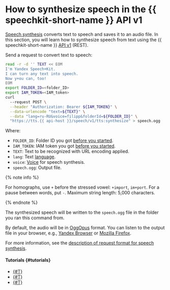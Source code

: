 # How to synthesize speech in the {{ speechkit-short-name }} API v1

[Speech synthesis](../tts/index.md) converts text to speech and saves it to an audio file. In this section, you will learn how to synthesize speech from text using the {{ speechkit-short-name }} [API v1](../tts/request.md) (REST).

Send a request to convert text to speech:

```bash
read -r -d '' TEXT << EOM
I'm Yandex Speech+Kit.
I can turn any text into speech.
Now y+ou can, too!
EOM
export FOLDER_ID=<folder_ID>
export IAM_TOKEN=<IAM_token>
curl 
  --request POST \
  --header "Authorization: Bearer ${IAM_TOKEN}" \
  --data-urlencode "text=${TEXT}" \
  --data "lang=ru-RU&voice=filipp&folderId=${FOLDER_ID}" \
  "https://tts.{{ api-host }}/speech/v1/tts:synthesize" > speech.ogg
```

Where:

* `FOLDER_ID`: Folder ID you got [before you started](index.md#before-you-begin).
* `IAM_TOKEN`: IAM token you got [before you started](index.md#before-you-begin).
* `TEXT`: Text to be recognized with URL encoding applied.
* `lang`: Text [language](../tts/index.md#langs).
* `voice`: [Voice](../tts/voices.md) for speech synthesis.
* `speech.ogg`: Output file.

{% note info %}

For homographs, use `+` before the stressed vowel: `+import`, `im+port`. For a pause between words, put `-`. Maximum string length: 5,000 characters.

{% endnote %}

The synthesized speech will be written to the `speech.ogg` file in the folder you ran this command from.

By default, the audio will be in [OggOpus](https://wiki.xiph.org/OggOpus) format. You can listen to the output file in your browser, e.g., [Yandex Browser](https://browser.yandex.ru) or [Mozilla Firefox](http://www.mozilla.org).

For more information, see the [description of request format for speech synthesis](../tts/request.md).

#### Tutorials {#tutorials}

* [{#T}](../tts/api/tts-ogg.md)
* [{#T}](../tts/api/tts-ssml.md)
* [{#T}](../tts/api/tts-wav.md)
